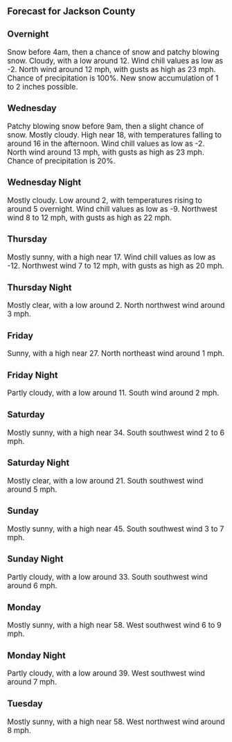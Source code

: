 <div>
   <h2>Forecast for Jackson County</h2>
   <p>
      <div style="font-size:120%">
         <h3>Overnight</h3>Snow before 4am, then a chance of snow and patchy blowing snow. Cloudy, with a low around 12. Wind chill values as low as
         -2. North wind around 12 mph, with gusts as high as 23 mph. Chance of precipitation is 100%. New snow accumulation of 1 to
         2 inches possible.<br></div>
   </p>
   <p>
      <div style="font-size:120%">
         <h3>Wednesday</h3>Patchy blowing snow before 9am, then a slight chance of snow. Mostly cloudy. High near 18, with temperatures falling to around
         16 in the afternoon. Wind chill values as low as -2. North wind around 13 mph, with gusts as high as 23 mph. Chance of precipitation
         is 20%.<br></div>
   </p>
   <p>
      <div style="font-size:120%">
         <h3>Wednesday Night</h3>Mostly cloudy. Low around 2, with temperatures rising to around 5 overnight. Wind chill values as low as -9. Northwest wind
         8 to 12 mph, with gusts as high as 22 mph.<br></div>
   </p>
   <p>
      <div style="font-size:120%">
         <h3>Thursday</h3>Mostly sunny, with a high near 17. Wind chill values as low as -12. Northwest wind 7 to 12 mph, with gusts as high as 20 mph.<br></div>
   </p>
   <p>
      <div style="font-size:120%">
         <h3>Thursday Night</h3>Mostly clear, with a low around 2. North northwest wind around 3 mph.<br></div>
   </p>
   <p>
      <div style="font-size:120%">
         <h3>Friday</h3>Sunny, with a high near 27. North northeast wind around 1 mph.<br></div>
   </p>
   <p>
      <div style="font-size:120%">
         <h3>Friday Night</h3>Partly cloudy, with a low around 11. South wind around 2 mph.<br></div>
   </p>
   <p>
      <div style="font-size:120%">
         <h3>Saturday</h3>Mostly sunny, with a high near 34. South southwest wind 2 to 6 mph.<br></div>
   </p>
   <p>
      <div style="font-size:120%">
         <h3>Saturday Night</h3>Mostly clear, with a low around 21. South southwest wind around 5 mph.<br></div>
   </p>
   <p>
      <div style="font-size:120%">
         <h3>Sunday</h3>Mostly sunny, with a high near 45. South southwest wind 3 to 7 mph.<br></div>
   </p>
   <p>
      <div style="font-size:120%">
         <h3>Sunday Night</h3>Partly cloudy, with a low around 33. South southwest wind around 6 mph.<br></div>
   </p>
   <p>
      <div style="font-size:120%">
         <h3>Monday</h3>Mostly sunny, with a high near 58. West southwest wind 6 to 9 mph.<br></div>
   </p>
   <p>
      <div style="font-size:120%">
         <h3>Monday Night</h3>Partly cloudy, with a low around 39. West southwest wind around 7 mph.<br></div>
   </p>
   <p>
      <div style="font-size:120%">
         <h3>Tuesday</h3>Mostly sunny, with a high near 58. West northwest wind around 8 mph.<br></div>
   </p>
</div>